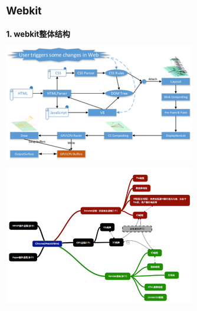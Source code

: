 # Webkit

## 1. webkit整体结构

![1569140338961](.\images\webkit.png)



![img](.\images\chrome-full.png)